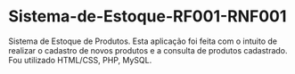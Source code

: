 # Sistema-de-Estoque-RF001-RNF001
Sistema de Estoque de Produtos. Esta aplicação foi feita com o intuito de realizar o cadastro de novos produtos e a consulta de produtos cadastrado. Fou utilizado HTML/CSS, PHP, MySQL.
